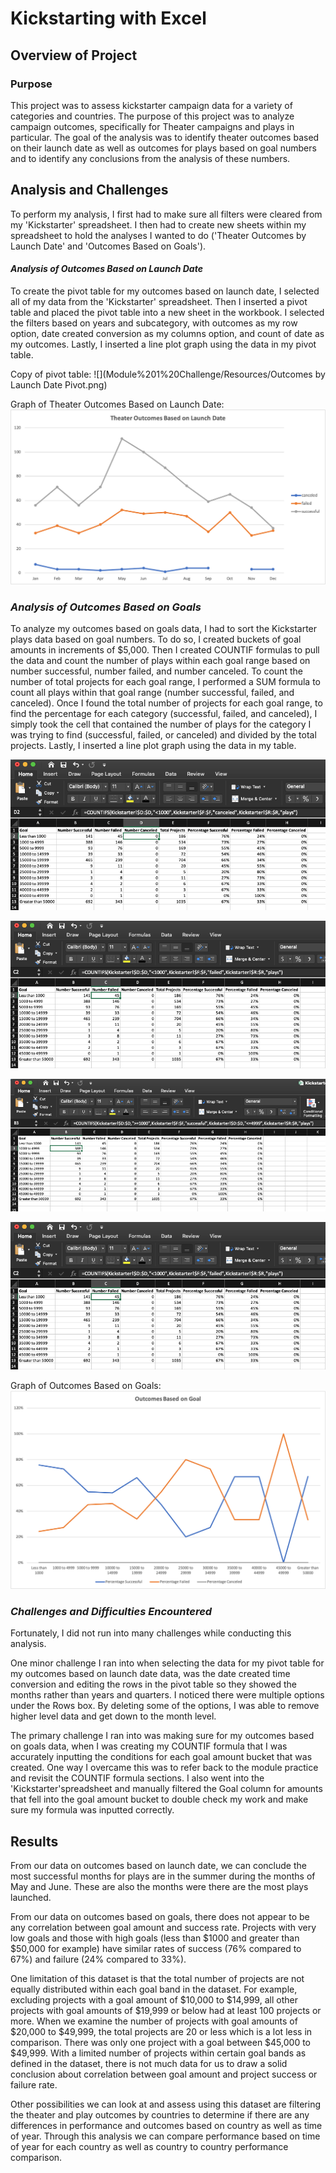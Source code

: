 # Kickstarting with Excel

## **Overview of Project**

### **Purpose**

This project was to assess kickstarter campaign data for a variety of categories and countries. The purpose of this project was to analyze campaign outcomes, specifically for Theater campaigns and plays in particular. The goal of the analysis was to identify theater outcomes based on their launch date as well as outcomes for plays based on goal numbers and to identify any conclusions from the analysis of these numbers. 

## **Analysis and Challenges**

To perform my analysis, I first had to make sure all filters were cleared from my 'Kickstarter' spreadsheet. I then had to create new sheets within my spreadsheet to hold the analyses I wanted to do ('Theater Outcomes by Launch Date' and 'Outcomes Based on Goals').

#### *Analysis of Outcomes Based on Launch Date*

To create the pivot table for my outcomes based on launch date, I selected all of my data from the 'Kickstarter' spreadsheet. Then I inserted a pivot table and placed the pivot table into a new sheet in the workbook. I selected the filters based on years and subcategory, with outcomes as my row option, date created conversion as my columns option, and count of date as my outcomes. Lastly, I inserted a line plot graph using the data in my pivot table.

Copy of pivot table:
![](Module%201%20Challenge/Resources/Outcomes by Launch Date Pivot.png)

Graph of Theater Outcomes Based on Launch Date:
![](Module%201%20Challenge/Resources/Theater_Outcomes_vs_Launch.png)

### *Analysis of Outcomes Based on Goals* 

To analyze my outcomes based on goals data, I had to sort the Kickstarter plays data based on goal numbers. To do so, I created buckets of goal amounts in increments of $5,000. Then I created COUNTIF formulas to pull the data and count the number of plays within each goal range based on number successful, number failed, and number canceled. To count the number of total projects for each goal range, I performed a SUM formula to count all plays within that goal range (number successful, failed, and canceled). Once I found the total number of projects for each goal range, to find the percentage for each category (successful, failed, and canceled), I simply took the cell that contained the number of plays for the category I was trying to find (successful, failed, or canceled) and divided by the total projects. Lastly, I inserted a line plot graph using the data in my table.

![](Module%201%20Challenge/Resources/Formula_Canceled_CountIF.png)

![](Module%201%20Challenge/Resources/Formula_Failed_CountIF.png)

![](Module%201%20Challenge/Resources/Formula_Successful_CountIF.png)

![](Module%201%20Challenge/Resources/Formula_Failed_CountIF.png)

Graph of Outcomes Based on Goals:
![](Module%201%20Challenge/Resources/Outcomes_vs_Goals.png)

### *Challenges and Difficulties Encountered* 

Fortunately, I did not run into many challenges while conducting this analysis. 

One minor challenge I ran into when selecting the data for my pivot table for my outcomes based on launch date data, was the date created time conversion and editing the rows in the pivot table so they showed the months rather than years and quarters. I noticed there were multiple options under the Rows box. By deleting some of the options, I was able to remove higher level data and get down to the month level.

The primary challenge I ran into was making sure for my outcomes based on goals data, when I was creating my COUNTIF formula that I was accurately inputting the conditions for each goal amount bucket that was created. One way I overcame this was to refer back to the module practice and revisit the COUNTIF formula sections. I also went into the 'Kickstarter'spreadsheet and manually filtered the Goal column for amounts that fell into the goal amount bucket to double check my work and make sure my formula was inputted correctly.

## **Results**

From our data on outcomes based on launch date, we can conclude the most successful months for plays are in the summer during the months of May and June. These are also the months were there are the most plays launched. 

From our data on outcomes based on goals, there does not appear to be any correlation between goal amount and success rate. Projects with very low goals and those with high goals (less than $1000 and greater than $50,000 for example) have similar rates of success (76% compared to 67%) and failure (24% compared to 33%).

One limitation of this dataset is that the total number of projects are not equally distributed within each goal band in the dataset. For example, excluding projects with a goal amount of $10,000 to $14,999, all other projects with goal amounts of $19,999 or below had at least 100 projects or more. When we examine the number of projects with goal amounts of $20,000 to $49,999, the total projects are 20 or less which is a lot less in comparison. There was only one project with a goal between $45,000 to $49,999. With a limited number of projects within certain goal bands as defined in the dataset, there is not much data for us to draw a solid conclusion about correlation between goal amount and project success or failure rate.

Other possibilities we can look at and assess using this dataset are filtering the theater and play outcomes by countries to determine if there are any differences in performance and outcomes based on country as well as time of year. Through this analysis we can compare performance based on time of year for each country as well as country to country performance comparison.
